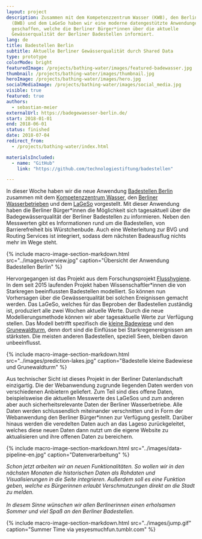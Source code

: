 ```yaml
---
layout: project
description: Zusammen mit dem Kompetenzzentrum Wasser (KWB), den Berliner Wasserbetrieben
  (BWB) und dem LaGeSo haben wir eine moderne datengestützte Anwendungen
  geschaffen, welche die Berliner Bürger*innen über die aktuelle
  Gewässerqualität der Berliner Badestellen informiert.
lang: de
title: Badestellen Berlin
subtitle: Aktuelle Berliner Gewässerqualität durch Shared Data
type: prototype
colorMode: bright
featuredImage: /projects/bathing-water/images/featured-badewasser.jpg
thumbnail: /projects/bathing-water/images/thumbnail.jpg
heroImage: /projects/bathing-water/images/hero.jpg
socialMediaImage: /projects/bathing-water/images/social_media.jpg
visible: true
featured: true
authors:
  - sebastian-meier
externalUrl: https://badegewaesser-berlin.de/
start: 2018-01-01
end: 2018-06-01
status: finished
date: 2018-07-04
redirect_from:
  - /projects/bathing-water/index.html

materialsIncluded:
  - name: "GitHub"
    link: "https://github.com/technologiestiftung/badestellen"

---
```


In dieser Woche haben wir die neue Anwendung <a href="https://badegewaesser-berlin.de/">Badestellen Berlin</a> zusammen mit dem <a href="http://www.kompetenz-wasser.de/de/">Kompetenzzentrum Wasser</a>, den <a href="http://www.bwb.de/content/language1/html/index.php">Berliner Wasserbetrieben</a> und dem <a href="https://www.berlin.de/lageso/">LaGeSo</a> vorgestellt. Mit dieser Anwendung haben die Berliner Bürger*innen die Möglichkeit sich tagesaktuell über die Badegewässerqualität der Berliner Badestellen zu informieren. Neben den Messwerten gibt es Informationen rund um die Badestellen, von Barrierefreiheit bis Würstchenbude. Auch eine Weiterleitung zur BVG und Routing Services ist integriert, sodass dem nächsten Badeausflug nichts mehr im Wege steht.

{% include macro-image-section-markdown.html src="../images/overview.jpg" caption="Übersicht der Anwendung Badestellen Berlin" %}

Hervorgegangen ist das Projekt aus dem Forschungsprojekt <a href="http://www.kompetenz-wasser.de/de/project/flusshygiene/">Flusshygiene</a>. In dem seit 2015 laufenden Projekt haben Wissenschaftler*innen die von Starkregen beeinflussten Badestellen modelliert. So können nun Vorhersagen über die Gewässerqualität bei solchen Ereignissen gemacht werden. Das LaGeSo, welches für das Beproben der Badestellen zuständig ist, produziert alle zwei Wochen aktuelle Werte. Durch die neue Modellierungsmethode können wir aber tagesaktuelle Werte zur Verfügung stellen. Das Modell betrifft spezifisch die <a href="http://www.badegewaesser-berlin.de/?id=344351&ani=true">kleine Badewiese</a> und den <a href="http://www.badegewaesser-berlin.de/?id=344359&ani=true">Grunewaldturm</a>, denn dort sind die Einflüsse bei Starkregenereignissen am stärksten. Die meisten anderen Badestellen, speziell Seen, bleiben davon unbeeinflusst.

{% include macro-image-section-markdown.html src="../images/prediction-lakes.jpg" caption="Badestelle kleine Badewiese und Grunewaldturm" %}

Aus technischer Sicht ist dieses Projekt in der Berliner Datenlandschaft einzigartig. Die der Webanwendung zugrunde liegenden Daten werden von verschiedenen Anbietern geliefert. Zum Teil sind dies offene Daten, beispielsweise die aktuellen Messwerte des LaGeSos und zum anderen aber auch sicherheitsrelevante Daten der Berliner Wasserbetriebe. Alle Daten werden schlussendlich miteinander verschnitten und in Form der Webanwendung den Berliner Bürger*innen zur Verfügung gestellt. Darüber hinaus werden die veredelten Daten auch an das Lageso zurückgeleitet, welches diese neuen Daten dann nutzt um die eigene Website zu aktualisieren und ihre offenen Daten zu bereichern.

{% include macro-image-section-markdown.html src="../images/data-pipeline-en.jpg" caption="Datenverarbeitung" %}

<i>Schon jetzt arbeiten wir an neuen Funktionalitäten. So wollen wir in den nächsten Monaten die historischen Daten als Rohdaten und Visualisierungen in die Seite integrieren. Außerdem soll es eine Funktion geben, welche es Bürger*innen erlaubt Verschmutzungen direkt an die Stadt zu melden.<br /><br />In diesem Sinne wünschen wir allen Berliner*innen einen erholsamen Sommer und viel Spaß an den Berliner Badestellen.</i>

{% include macro-image-section-markdown.html src="../images/jump.gif" caption="Summer Time via yesyesmuchfun.tumblr.com" %}
